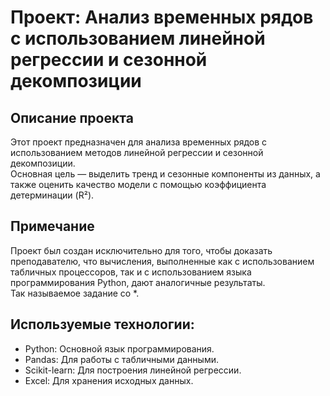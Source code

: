 # Проект: Анализ временных рядов с использованием линейной регрессии и сезонной декомпозиции

## Описание проекта
Этот проект предназначен для анализа временных рядов с использованием методов линейной регрессии и сезонной декомпозиции.  
Основная цель — выделить тренд и сезонные компоненты из данных, а также оценить качество модели с помощью коэффициента детерминации (R²).

## Примечание
Проект был создан исключительно для того, чтобы доказать преподавателю, что вычисления, выполненные как с использованием табличных процессоров, так и с использованием языка программирования Python, дают аналогичные результаты.  
Так называемое задание со *. 

## Используемые технологии:
- Python: Основной язык программирования.
- Pandas: Для работы с табличными данными.
- Scikit-learn: Для построения линейной регрессии.
- Excel: Для хранения исходных данных.
